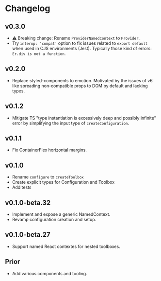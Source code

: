 # Changelog

## v0.3.0

- :warning: Breaking change: Rename `ProviderNamedContext` to `Provider`.
- Try `interop: 'compat'` option to fix issues related to `export default` when used in CJS environments (Jest).
Typically those kind of errors: `Er.div is not a function`.

## v0.2.0

- Replace styled-components to emotion.
  Motivated by the issues of v6 like spreading non-compatible props to DOM by default and lacking types.

## v0.1.2

- Mitigate TS "type instantiation is excessively deep and possibly infinite" error by simplifying the input type of `createConfiguration`.

## v0.1.1

- Fix ContainerFlex horizontal margins.

## v0.1.0

- Rename `configure` to `createToolbox`
- Create explicit types for Configuration and Toolbox
- Add tests

## v0.1.0-beta.32

- Implement and expose a generic NamedContext.
- Revamp configuration creation and setup.

## v0.1.0-beta.27

- Support named React contextes for nested toolboxes.

## Prior

- Add various components and tooling.
